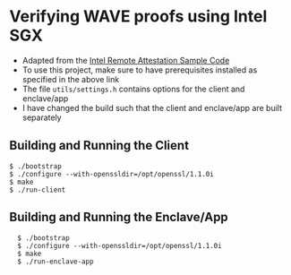 # Verifying WAVE proofs using Intel SGX

 * Adapted from the [Intel Remote Attestation Sample Code](https://github.com/intel/sgx-ra-sample)
 * To use this project, make sure to have prerequisites installed as specified in the above link
 * The file `utils/settings.h` contains options for the client and enclave/app
 * I have changed the build such that the client and enclave/app are built separately

## Building and Running the Client
  ```
  $ ./bootstrap
  $ ./configure --with-openssldir=/opt/openssl/1.1.0i
  $ make
  $ ./run-client
  ```

## Building and Running the Enclave/App
```
  $ ./bootstrap
  $ ./configure --with-openssldir=/opt/openssl/1.1.0i
  $ make
  $ ./run-enclave-app
  ```